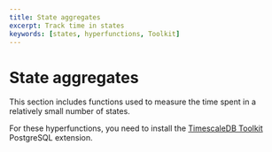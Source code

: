 ```yaml
---
title: State aggregates
excerpt: Track time in states
keywords: [states, hyperfunctions, Toolkit]
---
```


# State aggregates

This section includes functions used to measure the time spent in a relatively small number of states.

For these hyperfunctions, you need to install the [TimescaleDB Toolkit][install-toolkit] PostgreSQL extension.

<hyperfunctionTable
    hyperfunctionFamily='state aggregates'
    includeExperimental
    sortByType
/>

[install-toolkit]: /timescaledb/:currentVersion:/how-to-guides/hyperfunctions/install-toolkit
